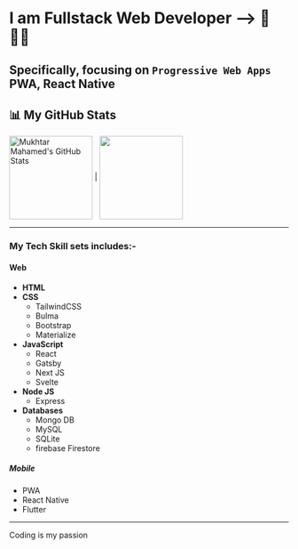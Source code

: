 # I am Fullstack Web Developer -->  🚀👨‍💻
## Specifically, focusing on `Progressive Web Apps` **PWA**, React Native

## 📊 My GitHub Stats


 <img align="center" height="150px" alt="Mukhtar Mahamed's GitHub Stats" src="https://github-readme-stats.vercel.app/api?username=janogale&show_icons=true&show_icons=true&include_all_commits=true&hide_border=true&theme=default" /> | 
<img align="center" height="150px" src="https://github-readme-stats.vercel.app/api/top-langs/?username=janogale&theme=default&hide_border=true&layout=compact" /> 


---

### My Tech Skill sets includes:-

#### Web
- **HTML**
- **CSS**
  - TailwindCSS
  - Bulma 
  - Bootstrap
  - Materialize
- **JavaScript**
  - React
   - Gatsby
   - Next JS
  - Svelte
- **Node JS**
  - Express
- **Databases**
  - Mongo DB
  - MySQL
  - SQLite
  - firebase Firestore
##### Mobile
 - PWA
 - React Native
 - Flutter
 ---
 Coding is my passion

